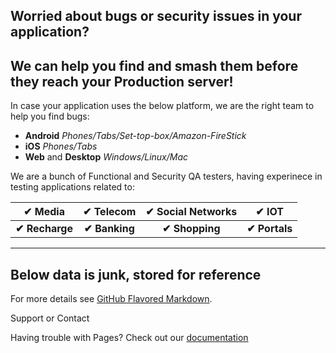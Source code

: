 ## Worried about bugs or security issues in your application? 
## We can help you find and smash them before they reach your Production server!

In case your application uses the below platform, we are the right team to help you find bugs:
- **Android** _Phones/Tabs/Set-top-box/Amazon-FireStick_
- **iOS** _Phones/Tabs_
- **Web** and **Desktop** _Windows/Linux/Mac_



We are a bunch of Functional and Security QA testers, having experinece in testing applications related to:

| ✔ Media  | ✔ Telecom  | ✔ Social Networks | ✔ IOT |
| :---: | :---: | :---: | :---: |
| **✔ Recharge**  | **✔ Banking**  | **✔ Shopping** | **✔ Portals** |
    
    
____ 
    
## Below data is junk, stored for reference

For more details see [GitHub Flavored Markdown](https://guides.github.com/features/mastering-markdown/).

Support or Contact

Having trouble with Pages? Check out our [documentation](https://help.github.com/categories/github-pages-basics/)


